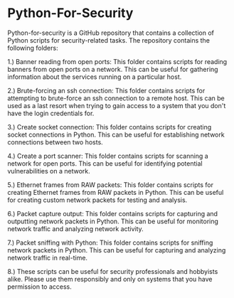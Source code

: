 # Python-For-Security

Python-for-security is a GitHub repository that contains a collection of Python scripts for security-related tasks. The repository contains the following folders:

1.) Banner reading from open ports: This folder contains scripts for reading banners from open ports on a network. This can be useful for gathering information about the services running on a particular host.

2.) Brute-forcing an ssh connection: This folder contains scripts for attempting to brute-force an ssh connection to a remote host. This can be used as a last resort when trying to gain access to a system that you don't have the login credentials for.

3.) Create socket connection: This folder contains scripts for creating socket connections in Python. This can be useful for establishing network connections between two hosts.

4.) Create a port scanner: This folder contains scripts for scanning a network for open ports. This can be useful for identifying potential vulnerabilities on a network.

5.) Ethernet frames from RAW packets: This folder contains scripts for creating Ethernet frames from RAW packets in Python. This can be useful for creating custom network packets for testing and analysis.

6.) Packet capture output: This folder contains scripts for capturing and outputting network packets in Python. This can be useful for monitoring network traffic and analyzing network activity.

7.) Packet sniffing with Python: This folder contains scripts for sniffing network packets in Python. This can be useful for capturing and analyzing network traffic in real-time.

8.) These scripts can be useful for security professionals and hobbyists alike. Please use them responsibly and only on systems that you have permission to access.
